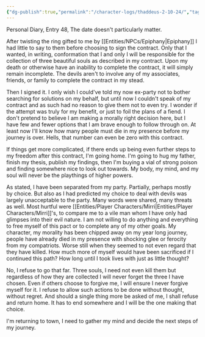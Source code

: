 ```yaml
---
{"dg-publish":true,"permalink":"/character-logs/thaddeus-2-10-24/","tags":["Plot","Campaign"]}
---
```



Personal Diary, Entry 48, The date doesn't particularly matter. 

After twisting the ring gifted to me by [[Entities/NPCs/Epiphany\|Epiphany]] I had little to say to them before choosing to sign the contract. Only that I wanted, in writing, conformation that I and only I will be responsible for the collection of three beautiful souls as described in my contract. Upon my death or otherwise have an inability to complete the contract, it will simply remain incomplete. The devils aren't to involve any of my associates, friends, or family to complete the contract in my stead.

Then I signed it. I only wish I could've told my now ex-party not to bother searching for solutions on my behalf, but until now I couldn't speak of my contract and as such had no reason to give them not to even try. I wonder if the attempt was truly for my benefit, or just to foil the plans of a fiend. I don't pretend to believe I am making a morally right decision here, but I have few and fewer options that I am brave enough to follow through on. At least now I'll know how many people must die in my presence before my journey is over. Hells, that number can even be zero with this contract.

If things get more complicated, if there ends up being even further steps to my freedom after this contract, I'm going home. I'm going to hug my father, finish my thesis, publish my findings, then I'm buying a vial of strong poison and finding somewhere nice to look out towards. My body, my mind, and my soul will never be the playthings of higher powers.

As stated, I have been separated from my party. Partially, perhaps mostly by choice. But also as I had predicted my choice to deal with devils was largely unacceptable to the party. Many words were shared, many threats as well. Most hurtful were [[Entities/Player Characters/Mirri\|Entities/Player Characters/Mirri]]'s, to compare me to a vile man whom I have only had glimpses into their evil nature. I am not willing to do anything and everything to free myself of this pact or to complete any of my other goals. My character, my morality has been chipped away on my year long journey, people have already died in my presence with shocking glee or ferocity from my compatriots. Worse still when they seemed to not even regard that they have killed. How much more of myself would have been sacrificed if I continued this path? How long until I took lives with just as little thought? 

No, I refuse to go that far. Three souls, I need not even kill them but regardless of how they are collected I will never forget the three I have chosen. Even if others choose to forgive me, I will ensure I never forgive myself for it. I refuse to allow such actions to be done without thought, without regret. And should a single thing more be asked of me, I shall refuse and return home. It has to end somewhere and I will be the one making that choice. 

I'm returning to town, I need to gather my mind and decide the next steps of my journey.